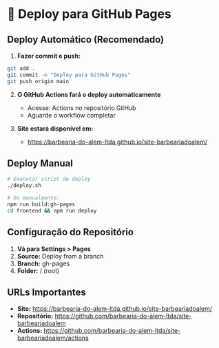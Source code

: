 # 🚀 Deploy para GitHub Pages

## Deploy Automático (Recomendado)

1. **Fazer commit e push:**
```bash
git add .
git commit -m "Deploy para GitHub Pages"
git push origin main
```

2. **O GitHub Actions fará o deploy automaticamente**
   - Acesse: Actions no repositório GitHub
   - Aguarde o workflow completar

3. **Site estará disponível em:**
   - https://barbearia-do-alem-ltda.github.io/site-barbeariadoalem/

## Deploy Manual

```bash
# Executar script de deploy
./deploy.sh

# Ou manualmente:
npm run build:gh-pages
cd frontend && npm run deploy
```

## Configuração do Repositório

1. **Vá para Settings > Pages**
2. **Source:** Deploy from a branch
3. **Branch:** gh-pages
4. **Folder:** / (root)

## URLs Importantes

- **Site:** https://barbearia-do-alem-ltda.github.io/site-barbeariadoalem/
- **Repositório:** https://github.com/barbearia-do-alem-ltda/site-barbeariadoalem
- **Actions:** https://github.com/barbearia-do-alem-ltda/site-barbeariadoalem/actions